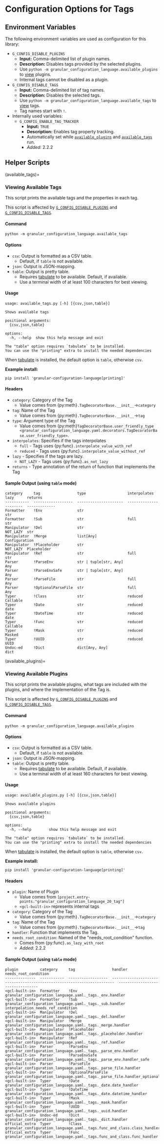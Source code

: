 # Configuration Options for Tags

<!-- markdownlint-disable-file MD024 -->

## Environment Variables

The following environment variables are used as configuration for this library:

- `G_CONFIG_DISABLE_PLUGINS`
  - **Input:** Comma-delimited list of plugin names.
  - **Description:** Disables tags provided by the selected plugins.
  - Use `python -m granular_configuration_language.available_plugins` to [view](#viewing-available-plugins) plugins.
  - Internal tags cannot be disabled as a plugin.
- `G_CONFIG_DISABLE_TAGS`
  - **Input:** Comma-delimited list of tag names.
  - **Description:** Disables the selected tags.
  - Use `python -m granular_configuration_language.available_tags` to [view](#viewing-available-tags) tags.
  - Tag names start with `!`.
- Internally used variables:
  - `G_CONFIG_ENABLE_TAG_TRACKER`
    - **Input:** `TRUE`
    - **Description:** Enables tag property tracking.
    - Automatically set while [`available_plugins`](#viewing-available-plugins) and [`available_tags`](#viewing-available-tags) run.
    - _Added_: 2.2.2

## Helper Scripts

(available_tags)=

### Viewing Available Tags

This script prints the available tags and the properties in each tag.

This script is affected by [`G_CONFIG_DISABLE_PLUGINS`](#environment-variables) and [`G_CONFIG_DISABLE_TAGS`](#environment-variables).

#### Command

```shell
python -m granular_configuration_language.available_tags
```

#### Options

- `csv`: Output is formatted as a CSV table.
  - Default, if `table` is not available.
- `json`: Output is JSON-mapping.
- `table`: Output is pretty table.
  - Requires [tabulate](https://pypi.org/project/tabulate/) to be available. Default, if available.
  - Use a terminal width of at least 100 characters for best viewing.

#### Usage

```text
usage: available_tags.py [-h] [{csv,json,table}]

Shows available tags

positional arguments:
  {csv,json,table}

options:
  -h, --help  show this help message and exit

The "table" option requires `tabulate` to be installed.
You can use the "printing" extra to install the needed dependencies
```

When [tabulate](https://pypi.org/project/tabulate/) is installed, the default option is `table`, otherwise `csv`.

**Example install:**

```shell
pip install 'granular-configuration-language[printing]'
```

#### Headers

- `category`: Category of the Tag
  - Value comes from {py:meth}`.TagDecoratorBase.__init__`→`category`
- `tag`: Name of the Tag
  - Value comes from {py:meth}`.TagDecoratorBase.__init__`→`tag`
- `type`: Argument type of the Tag
  - Value comes from {py:meth}`TagDecoratorBase.user_friendly_type <granular_configuration_language.yaml.decorators.TagDecoratorBase.user_friendly_type>`.
- `interpolates`: Specifies if the tags interpolates
  - `full` - Tags uses {py:func}`.interpolate_value_with_ref`
  - `reduced` - Tags uses {py:func}`.interpolate_value_without_ref`
- `lazy` - Specifies if the tags are lazy.
  - `NOT_LAZY` - Tags uses {py:func}`.as_not_lazy`
- `returns` - Type annotation of the return of function that implements the Tag

#### Sample Output (using `table` mode)

```text
category     tag                 type                   interpolates    lazy      returns
-----------  ------------------  ---------------------  --------------  --------  -------------
Formatter    !Env                str                                              str
Formatter    !Sub                str                    full                      str
Manipulator  !Del                str                                    NOT_LAZY  str
Manipulator  !Merge              list[Any]                                        Configuration
Manipulator  !Placeholder        str                                    NOT_LAZY  Placeholder
Manipulator  !Ref                str                    full                      str
Parser       !ParseEnv           str | tuple[str, Any]                            Any
Parser       !ParseEnvSafe       str | tuple[str, Any]                            Any
Parser       !ParseFile          str                    full                      Any
Parser       !OptionalParseFile  str                    full                      Any
Typer        !Class              str                    reduced                   Callable
Typer        !Date               str                    reduced                   date
Typer        !DateTime           str                    reduced                   date
Typer        !Func               str                    reduced                   Callable
Typer        !Mask               str                    reduced                   Masked
Typer        !UUID               str                    reduced                   UUID
Undoc-ed     !Dict               dict[Any, Any]                                   dict
```

(available_plugins)=

### Viewing Available Plugins

This script prints the available plugins, what tags are included with the plugins, and where the implementation of the Tag is.

This script is affected by [`G_CONFIG_DISABLE_PLUGINS`](#environment-variables) and [`G_CONFIG_DISABLE_TAGS`](#environment-variables).

#### Command

```shell
python -m granular_configuration_language.available_plugins
```

#### Options

- `csv`: Output is formatted as a CSV table.
  - Default, if `table` is not available.
- `json`: Output is JSON-mapping.
- `table`: Output is pretty table.
  - Requires [tabulate](https://pypi.org/project/tabulate/) to be available. Default, if available.
  - Use a terminal width of at least 160 characters for best viewing.

#### Usage

```text
usage: available_plugins.py [-h] [{csv,json,table}]

Shows available plugins

positional arguments:
  {csv,json,table}

options:
  -h, --help        show this help message and exit

The "table" option requires `tabulate` to be installed.
You can use the "printing" extra to install the needed dependencies
```

When [tabulate](https://pypi.org/project/tabulate/) is installed, the default option is `table`, otherwise `csv`.

**Example install:**

```shell
pip install 'granular-configuration-language[printing]'
```

#### Headers

- `plugin`: Name of Plugin
  - Value comes from `[project.entry-points."granular_configuration_language_20_tag"]`
  - `<gcl-built-in>` represents internal tags
- `category`: Category of the Tag
  - Value comes from {py:meth}`.TagDecoratorBase.__init__`→`category`
- `tag`: Name of the Tag
  - Value comes from {py:meth}`.TagDecoratorBase.__init__`→`tag`
- `handler`: Function that implements the Tag.
- `needs_root_condition`: Named of the "needs_root_condition" function.
  - Comes from {py:func}`.as_lazy_with_root`
  - _Added_: 2.2.2

#### Sample Output (using `table` mode)

```text
plugin          category     tag                 handler                                                                  needs_root_condition
--------------  -----------  ------------------  -----------------------------------------------------------------------  ---------------------------------
<gcl-built-in>  Formatter    !Env                granular_configuration_language.yaml._tags._env.handler
<gcl-built-in>  Formatter    !Sub                granular_configuration_language.yaml._tags._sub.handler                  interpolation_needs_ref_condition
<gcl-built-in>  Manipulator  !Del                granular_configuration_language.yaml._tags._del.handler
<gcl-built-in>  Manipulator  !Merge              granular_configuration_language.yaml._tags._merge.handler
<gcl-built-in>  Manipulator  !Placeholder        granular_configuration_language.yaml._tags._placeholder.handler
<gcl-built-in>  Manipulator  !Ref                granular_configuration_language.yaml._tags._ref.handler
<gcl-built-in>  Parser       !ParseEnv           granular_configuration_language.yaml._tags._parse_env.handler
<gcl-built-in>  Parser       !ParseEnvSafe       granular_configuration_language.yaml._tags._parse_env.handler_safe
<gcl-built-in>  Parser       !ParseFile          granular_configuration_language.yaml._tags._parse_file.handler
<gcl-built-in>  Parser       !OptionalParseFile  granular_configuration_language.yaml._tags._parse_file.handler_optional
<gcl-built-in>  Typer        !Date               granular_configuration_language.yaml._tags._date.date_handler
<gcl-built-in>  Typer        !DateTime           granular_configuration_language.yaml._tags._date.datetime_handler
<gcl-built-in>  Typer        !Mask               granular_configuration_language.yaml._tags._mask.handler
<gcl-built-in>  Typer        !UUID               granular_configuration_language.yaml._tags._uuid.handler
<gcl-built-in>  Undoc-ed     !Dict               granular_configuration_language.yaml._tags._dict.handler
official_extra  Typer        !Class              granular_configuration_language.yaml._tags.func_and_class.class_handler
official_extra  Typer        !Func               granular_configuration_language.yaml._tags.func_and_class.func_handler
```
